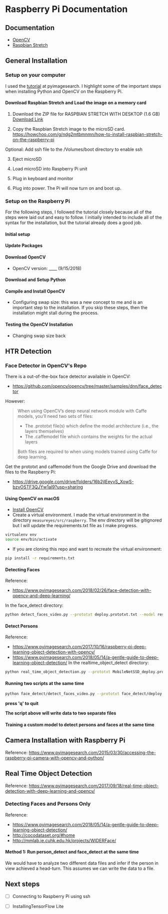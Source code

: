# Raspberry Pi Documentation

## Documentation

* [OpenCV](https://docs.opencv.org/3.4/)
* [Raspbian Stretch](https://www.raspberrypi.org/downloads/raspbian/)


## General Installation

### Setup on your computer

I used the [tutorial](https://www.pyimagesearch.com/2017/09/04/raspbian-stretch-install-opencv-3-python-on-your-raspberry-pi/) at pyimagesearch. I highlight some of the important steps when installing Python and OpenCV on the Raspberry Pi.

#### Download Raspbian Stretch and Load the image on a memory card

1. Download the ZIP file for RASPBIAN STRETCH WITH DESKTOP (1.6 GB)
[Download Link](https://www.raspberrypi.org/downloads/raspbian/)

2. Copy the Raspbian Stretch image to the microSD card.
https://howchoo.com/g/ndg2mtbmnmn/how-to-install-raspbian-stretch-on-the-raspberry-pi

  Optional: Add ssh file to the /Volumes/boot directory to enable ssh

3. Eject microSD

4. Load microSD into Raspberry Pi unit

5. Plug in keyboard and monitor

6. Plug into power. The Pi will now turn on and boot up.


### Setup on the Raspberry Pi

For the following steps, I followed the tutorial closely because all of the steps were laid out and easy to follow. I initially intended to include all of the syntax for the installation, but the tutorial already does a good job.

#### Initial setup

#### Update Packages

#### Download OpenCV
- OpenCV version: ____ (9/15/2018)

#### Download and Setup Python

#### Compile and Install OpenCV

- Configuring swap size: this was a new concept to me and is an important step to the installation. If you skip these steps, then the installation might stall during the process.

#### Testing the OpenCV Installation

- Changing swap size back

## HTR Detection

### Face Detector in OpenCV's Repo

There is a out-of-the-box face detector available in OpenCV:
* https://github.com/opencv/opencv/tree/master/samples/dnn/face_detector

However:
> When using OpenCV’s deep neural network module with Caffe models, you’ll need two sets of files:
>
> * The .prototxt file(s) which define the model architecture (i.e., the layers themselves)
> * The .caffemodel file which contains the weights for the actual layers
>
> Both files are required to when using models trained using Caffe for deep learning.

Get the prototxt and caffemodel from the Google Drive and download the files to the Raspberry Pi:
* https://drive.google.com/drive/folders/16b2jIEeyvS_XowS-bzvOSTF3QJYw1al9?usp=sharing

#### Using OpenCV on macOS

* [Install OpenCV](https://www.pyimagesearch.com/2018/09/19/pip-install-opencv/)
* Create a virtual environment. I made the virtual environment in the directory `measureyes/src/raspberry`. The env directory will be gitignored but I will update the requirements.txt file as I make progress.

```bash
virtualenv env
source env/bin/activate
```

* If you are cloning this repo and want to recreate the virtual environment:

```bash
pip install -r requirements.txt
```

#### Detecting Faces
Reference:
* https://www.pyimagesearch.com/2018/02/26/face-detection-with-opencv-and-deep-learning/

In the face_detect directory:

```bash
python detect_faces_video.py --prototxt deploy.prototxt.txt --model res10_300x300_ssd_iter_140000.caffemodel
```

#### Detect Persons
Reference:
* https://www.pyimagesearch.com/2017/10/16/raspberry-pi-deep-learning-object-detection-with-opencv/
* https://www.pyimagesearch.com/2018/05/14/a-gentle-guide-to-deep-learning-object-detection/
In the realtime_object_detect directory:

```bash
python real_time_object_detection.py --prototxt MobileNetSSD_deploy.prototxt.txt --model MobileNetSSD_deploy.caffemodel
```

#### Running two scripts at the same time
```bash
python face_detect/detect_faces_video.py --prototxt face_detect/deploy.prototxt.txt --model face_detect/res10_300x300_ssd_iter_140000.caffemodel & python realtime_object_detect/real_time_object_detection.py --prototxt realtime_object_detect/MobileNetSSD_deploy.prototxt.txt --model realtime_object_detect/MobileNetSSD_deploy.caffemodel
```

__press 'q' to quit__

__The script above will write data to two separate files__

#### Training a custom model to detect persons and faces at the same time


## Camera Installation with Raspberry Pi
Reference: https://www.pyimagesearch.com/2015/03/30/accessing-the-raspberry-pi-camera-with-opencv-and-python/

## Real Time Object Detection
Reference: https://www.pyimagesearch.com/2017/09/18/real-time-object-detection-with-deep-learning-and-opencv/

### Detecting Faces and Persons Only
Reference:
* https://www.pyimagesearch.com/2018/05/14/a-gentle-guide-to-deep-learning-object-detection/
* http://cocodataset.org/#home
* http://mmlab.ie.cuhk.edu.hk/projects/WIDERFace/

#### Method 1: Run person_detect and face_detect at the same time
We would have to analyze two different data files and infer if the person in view achieved a head-turn. This assumes we can write the data to a file.



## Next steps

- [ ] Connecting to Raspberry Pi using ssh

- [ ] InstallingTensorFlow Lite
